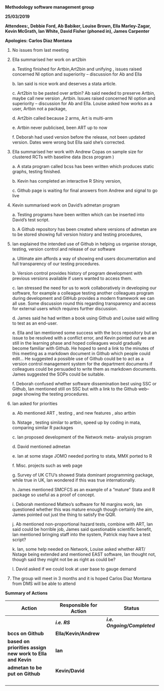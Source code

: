 ﻿**Methodology software management group**

**25/03/2019**

**Attendees:, Debbie Ford, Ab Babiker, Louise Brown, Ella Marley-Zagar,
Kevin McGrath, Ian White, David Fisher (phoned in), James Carpenter**

**Apologies: Carlos Diaz Montana**

1.  No issues from last meeting

2.  Ella summarised her work on art2bin
    
    a.  Testing finished for Artbin,Art2bin and unifying , issues raised
        concerned NI option and superiority – discussion for Ab and Ella
    
    b.  Ian said is nice work and deserves a stata article.
    
    c.  Art2bin to be pasted over artbin? Ab said needed to preserve
        Artbin, maybe call new version \_Artbin. Issues raised concerned
        NI option and superiority – discussion for Ab and Ella. Louise
        asked how works as a user, Artbin not a package,
    
    d.  Art2bin called because 2 arms, Art is multi-arm
    
    e.  Artbin never publicised, been ART up to now
    
    f.  Deborah had used version before the release, not been updated
        version. Dates were wrong but Ella said she’s corrected.

3.  Ella summarised her work with Andrew Copas on sample size for
    clustered RCTs with baseline data (bcss program )
    
    a.  A stata program called bcss has been written which produces
        static graphs, testing finished.
    
    b.  Kevin has completed an interactive R Shiny version,
    
    c.  Github page is waiting for final answers from Andrew and signal
        to go live

4.  Kevin summarised work on David’s admetan program
    
    a. Testing programs have been written which can be inserted into
        David’s test script.
    
    b. A Github repository has been created where versions of admetan
        are to be stored showing full version history and testing
        procedures,

5.  Ian explained the intended use of Github in helping us organise
    storage, testing, version control and release of our software
    
    a. Ultimate aim affords a way of showing end users documentation
        and full transparency of our testing procedures.
    
    b. Version control provides history of program development with
        previous versions available if users wanted to access them.
    
    c. Ian stressed the need for us to work collaboratively in
        developing our software, for example a colleague testing another
        colleagues program during development and GitHub provides a
        modern framework we can all use. Some discussion round this
        regarding transparency and access for external users which
        requires further discussion.
    
    d. James said he had written a book using Github and Louise said
        willing to test as an end-user.
    
    e. Ella and Ian mentioned some success with the bccs repository but
        an issue to be resolved with a conflict error, and Kevin pointed
        out we are still in the learning phase and hoped colleagues
        would gradually become familiar with Github. He hoped to send a
        link to the minutes of this meeting as a markdown document in
        Github which people could edit... He suggested a possible use of
        Github could be to act as a version control management system
        for the department documents if colleagues could be persuaded to
        write them as markdown documents. James suggested the SOPs could
        be suitable.
    
    f. Deborah confused whether software dissemination best using SSC
        or Github, Ian mentioned still on SSC but with a link to the
        Github web–page showing the testing procedures.

6.  Ian asked for priorities
    
    a. Ab mentioned ART , testing , and new features , also artbin
    
    b. Nstage , testing similar to artbin, speed up by coding in mata,
        comparing similar R packages
    
    c. Ian proposed development of the Network meta- analysis program
    
    d. David mentioned admetan
    
    e. Ian at some stage JOMO needed porting to stata, MMX ported to R
    
    f. Misc. projects such as web page
    
    g. Survey of UK CTU’s showed Stata dominant programming package,
        while true in UK, Ian wondered if this was true internationally.
    
    h. James mentioned SMCFCS as an example of a “mature” Stata and R
        package so useful as a proof of concept.
    
    i. Deborah mentioned Matteo’s software for NI margins work, Ian
        questioned whether this was mature enough though certainly the
        aim, James pointed out just the thing to satisfy the QQR.
    
    j. Ab mentioned non-proportional hazard tests, combine with ART,
        Ian said could be horrible job, James said questionable
        scientific benefit, Ian mentioned bringing staff into the
        system, Patrick may have a test script?
    
    k. Ian, some help needed on Network, Louise asked whether ART/
        Nstage being extended and mentioned EAST software, Ian thought
        not, though said they might not be as right as could be?
    
    l. David asked if we could look at user base to gauge demand

7.  The group will meet in 3 months and it is hoped Carlos Diaz Montana
    from DMS will be able to attend

**Summary of
Actions**

| **Action**                                                | **Responsible for Action** | **Status**                   |
| --------------------------------------------------------- | -------------------------- | ---------------------------- |
|                                                           | ***i.e. RS***              | ***i.e. Ongoing/Completed*** |
| **bccs on Github**                                        | **Ella/Kevin/Andrew**      |                              |
| **based on priorities assign new work to Ella and Kevin** | **Ian**                    |                              |
| **admetan to be put on Github**                           | **Kevin/David**            |                              |
|                                                           |                            |                              |
|                                                           |                            |                              |
|                                                           |                            |                              |
|                                                           |                            |                              |
